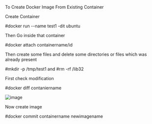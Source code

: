 To Create Docker Image From Existing Container

Create Container

#docker run --name test1 -dit ubuntu

Then Go inside that container

#docker attach containername/id

Then create some files and delete some directories or files which was already present

#mkdir -p /tmp/test1 and #rm -rf /lib32

First check modification 

#docker diff contaniername

![image](https://github.com/Khushang49/Docker/assets/95266353/676c4cc2-0350-41c0-8200-808331b0cc94)


Now create image 

#docker commit containername newimagename

